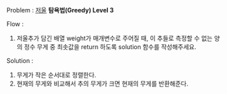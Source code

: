 Problem : [저울](https://programmers.co.kr/learn/courses/30/lessons/42886) **탐욕법(Greedy) Level 3**

Flow :

1. 저울추가 담긴 배열 weight가 매개변수로 주어질 때, 이 추들로 측정할 수 없는 양의 정수 무게 중 최솟값을 return 하도록 solution 함수를 작성해주세요.


Solution :

1. 무게가 작은 순서대로 정렬한다.
2. 현재의 무게와 비교해서 추의 무게가 크면 현재의 무게를 반환해준다.